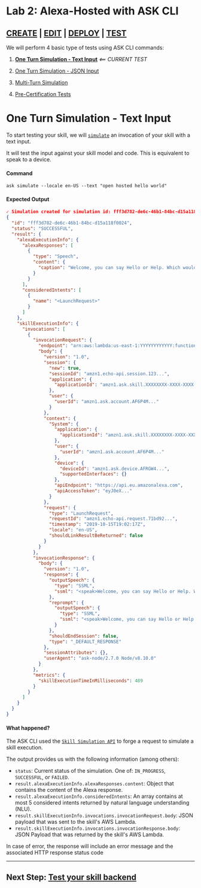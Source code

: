 # Lab 2: Alexa-Hosted with ASK CLI

## [CREATE](./01-create.md) | [EDIT](./02-edit.md) | [DEPLOY](./03-deploy.md) | **[TEST](./04-test-simulate.md)**

We will perform 4 basic type of tests using ASK CLI commands:

1. **[One Turn Simulation - Text Input](./04-test-simulate.md)** *<== CURRENT TEST*

1. [One Turn Simulation - JSON Input](./04-test-invoke.md)

1. [Multi-Turn Simulation](./04-test-dialog.md)

1. [Pre-Certification Tests](./04-test-pre-certification.md) 

# One Turn Simulation - Text Input

To start testing your skill, we will [`simulate`](https://developer.amazon.com/docs/smapi/ask-cli-command-reference.html#simulate-command) an invocation of your skill with a text input.

It will test the input against your skill model and code. This is equivalent to speak to a device.

#### Command

```
ask simulate --locale en-US --text "open hosted hello world"
```

#### Expected Output

```json
✓ Simulation created for simulation id: fff3d782-de6c-46b1-84bc-d15a118f0024
{
  "id": "fff3d782-de6c-46b1-84bc-d15a118f0024",
  "status": "SUCCESSFUL",
  "result": {
    "alexaExecutionInfo": {
      "alexaResponses": [
        {
          "type": "Speech",
          "content": {
            "caption": "Welcome, you can say Hello or Help. Which would you like to try?"
          }
        }
      ],
      "consideredIntents": [
        {
          "name": "<LaunchRequest>"
        }
      ]
    },
    "skillExecutionInfo": {
      "invocations": [
        {
          "invocationRequest": {
            "endpoint": "arn:aws:lambda:us-east-1:YYYYYYYYYYYY:function:XXXXXXXX-XXXX-XXXX-XXXX-XXXXXXXXXXXX:Release_0",
            "body": {
              "version": "1.0",
              "session": {
                "new": true,
                "sessionId": "amzn1.echo-api.session.123...",
                "application": {
                  "applicationId": "amzn1.ask.skill.XXXXXXXX-XXXX-XXXX-XXXX-XXXXXXXXXXXX"
                },
                "user": {
                  "userId": "amzn1.ask.account.AF6P4M..."
                }
              },
              "context": {
                "System": {
                  "application": {
                    "applicationId": "amzn1.ask.skill.XXXXXXXX-XXXX-XXXX-XXXX-XXXXXXXXXXXX"
                  },
                  "user": {
                    "userId": "amzn1.ask.account.AF6P4M..."
                  },
                  "device": {
                    "deviceId": "amzn1.ask.device.AFRGW4...",
                    "supportedInterfaces": {}
                  },
                  "apiEndpoint": "https://api.eu.amazonalexa.com",
                  "apiAccessToken": "eyJ0eX..."
                }
              },
              "request": {
                "type": "LaunchRequest",
                "requestId": "amzn1.echo-api.request.71bd92...",
                "timestamp": "2019-10-15T19:02:17Z",
                "locale": "en-US",
                "shouldLinkResultBeReturned": false
              }
            }
          },
          "invocationResponse": {
            "body": {
              "version": "1.0",
              "response": {
                "outputSpeech": {
                  "type": "SSML",
                  "ssml": "<speak>Welcome, you can say Hello or Help. Which would you like to try?</speak>"
                },
                "reprompt": {
                  "outputSpeech": {
                    "type": "SSML",
                    "ssml": "<speak>Welcome, you can say Hello or Help. Which would you like to try?</speak>"
                  }
                },
                "shouldEndSession": false,
                "type": "_DEFAULT_RESPONSE"
              },
              "sessionAttributes": {},
              "userAgent": "ask-node/2.7.0 Node/v8.10.0"
            }
          },
          "metrics": {
            "skillExecutionTimeInMilliseconds": 489
          }
        }
      ]
    }
  }
}
```

#### What happened?

The ASK CLI used the [`Skill Simulation API`](https://developer.amazon.com/docs/smapi/skill-simulation-api.html) to forge a request to simulate a skill execution. 

The output provides us with the following information (among others):

* `status`: Current status of the simulation. One of: `IN_PROGRESS`, `SUCCESSFUL`, or `FAILED`.
* `result.alexaExecutionInfo.alexaResponses.content`: Object that contains the content of the Alexa response.
* `result.alexaExecutionInfo.consideredIntents`: An array contains at most 5 considered intents returned by natural language understanding (NLU).
* `result.skillExecutionInfo.invocations.invocationRequest.body`: JSON payload that was sent to the skill's AWS Lambda.
* `result.skillExecutionInfo.invocations.invocationResponse.body`: JSON Payload that was returned by the skill's AWS Lambda.

In case of error, the response will include an error message and the associated HTTP response status code

---

## Next Step: [Test your skill backend](./04-test-invoke.md)